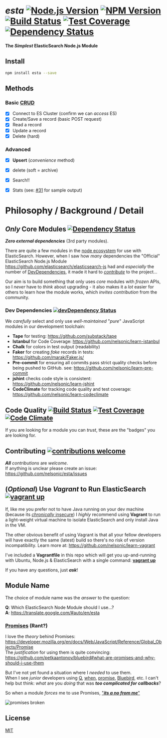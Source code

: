 *esta*  [![Node.js Version][node-version-image]][node-version-url] [![NPM Version][npm-image]][npm-url]  [![Build Status][travis-image]][travis-url] [![Test Coverage][coveralls-image]][coveralls-url] [![Dependency Status](https://david-dm.org/nelsonic/esta.svg)](https://david-dm.org/nelsonic/esta)
====

**The *Simplest* ElasticSearch Node.js Module**

## Install

```sh
npm install esta --save
```

## Methods

### Basic [CRUD](http://en.wikipedia.org/wiki/Create,_read,_update_and_delete)

- [x] Connect to ES Cluster (confirm we can *access* ES)
- [x] Create/Save a record (basic POST request)
- [x] Read a record
- [x] Update a record
- [x] Delete (hard)

### Advanced

- [x] **Upsert** (*convenience* method)
- [x] delete (soft = archive)
- [x] Search!!
- [x] Stats (see: [#31](https://github.com/nelsonic/esta/issues/31) for sample output)


# Philosophy / Background / Detail

## *Only* Core Modules [![Dependency Status](https://david-dm.org/nelsonic/esta.svg)](https://david-dm.org/nelsonic/esta)

***Zero external dependencies*** (3rd party modules).

There are quite a few modules in the
[node ecosystem](https://www.npmjs.com/search?q=elasticsearch) for
use with ElasticSearch.
However, when I saw how *many* dependencies the "Official" ElasticSearch
Node.js Module
https://github.com/elasticsearch/elasticsearch-js
had and *especially* the number of
[DevDependencies](https://david-dm.org/elasticsearch/elasticsearch-js#info=devDependencies),
it made it hard to
[*contribute*](https://github.com/elasticsearch/elasticsearch-js/issues/158)
to the project...

Our aim is to build something that only uses *core* modules with *frozen* APIs,
so I *never* have to *think* about upgrading - it also makes it a
*lot* easier for others to learn how the module works, which
*invites contribution* from the community.

### Dev Dependencies [![devDependency Status](https://david-dm.org/nelsonic/esta/dev-status.svg)](https://david-dm.org/nelsonic/esta#info=devDependencies)

We *carefully* select and only use *well-maintained* "*pure*" JavaScript modules
in our development toolchain:

+ **Tape** for testing: https://github.com/substack/tape
+ **Istanbul** for Code Coverage: https://github.com/nelsonic/learn-istanbul
+ **Chalk** for colors in test output (readability)
+ **Faker** for creating *fake* records in tests: https://github.com/marak/Faker.js/
+ **Pre-commit** for ensuring all commits pass strict quality checks before being pushed to GitHub. see: https://github.com/nelsonic/learn-pre-commit
+ **jshint** checks code style is consistent:
https://github.com/nelsonic/learn-jshint
+ **CodeClimate** for tracking code quality and test coverage:
https://github.com/nelsonic/learn-codeclimate


## Code Quality [![Build Status](https://travis-ci.org/nelsonic/esta.svg)](https://travis-ci.org/nelsonic/esta) [![Test Coverage](https://codeclimate.com/github/nelsonic/esta/badges/coverage.svg)](https://codeclimate.com/github/nelsonic/esta) [![Code Climate](https://codeclimate.com/github/nelsonic/esta/badges/gpa.svg)](https://codeclimate.com/github/nelsonic/esta)

If you are looking for a module you can *trust*, these are the
"badges" you are looking for.

## Contributing [![contributions welcome](https://img.shields.io/badge/contributions-welcome-brightgreen.svg?style=flat)](https://github.com/nelsonic/esta/fork)

***All*** *contributions* are *welcome*.  
If anything is unclear please create an issue:
https://github.com/nelsonic/esta/issues

## (*Optional*) Use *Vagrant* to Run ElasticSearch [![vagrant up](https://img.shields.io/badge/vagrant-up-brightgreen.svg?style=flat)](https://github.com/nelsonic/learn-vagrant)

If, like me you prefer not to have Java running on your dev machine
(because its [*chronically* insecure](http://krebsonsecurity.com/2014/04/critical-java-update-plugs-37-security-holes/))
I *highly* recommend using **Vagrant** to run a light-weight virtual machine
to isolate ElasticSearch and only install Java in the VM.

The other obvious benefit of using Vagrant is that all your fellow developers
will have exactly the same (latest) build so there's no risk of version
incompatibility. Learn more at: https://github.com/nelsonic/learn-vagrant

I've included a **Vagrantfile** in this repo which will get you
up-and-running with Ubuntu, Node.js & ElasticSearch with a single command: [**vagrant up**](https://github.com/nelsonic/learn-vagrant)

If you have any questions, just ***ask***!


## Module Name

The choice of module name was the *answer* to the question:

**Q**: Which ElasticSearch Node Module should I use...?  
**A**: https://translate.google.com/#auto/en/esta


### [Promises](http://youtu.be/llDikI2hTtk?t=21s) (Rant?)

I love the *theory* behind Promises:  
https://developer.mozilla.org/en/docs/Web/JavaScript/Reference/Global_Objects/Promise  
The *justification* for using them is quite convincing:  
https://github.com/petkaantonov/bluebird#what-are-promises-and-why-should-i-use-them  

But I've not yet found a situation where I *needed* to use them.  
When I see *junior* developers using
[Q](https://www.npmjs.org/package/q),  [when](https://github.com/cujojs/when),
[promise](https://github.com/then/promise),
[Bluebird](https://github.com/petkaantonov/bluebird), etc.
I can't help but think:
*what* are you *doing* that was ***too complicated for callbacks***?  

So when a module *forces* me to use Promises,
["***its a no from me***"](http://i.imgur.com/TgTX9Kf.jpg)

![promises broken](http://i.imgur.com/3bzRW8y.jpg)

## License

[MIT](LICENSE)

[npm-image]: https://img.shields.io/npm/v/esta.svg?style=flat
[npm-url]: https://npmjs.org/package/esta
[node-version-image]: https://img.shields.io/node/v/esta.svg?style=flat
[node-version-url]: http://nodejs.org/download/
[downloads-image]: https://img.shields.io/npm/dm/esta.svg?style=flat
[downloads-url]: https://npmjs.org/package/esta
[travis-image]: https://img.shields.io/travis/nelsonic/esta.svg?style=flat
[travis-url]: https://travis-ci.org/nelsonic/esta
[coveralls-image]: https://img.shields.io/coveralls/nelsonic/esta.svg?style=flat
[coveralls-url]: https://coveralls.io/r/nelsonic/esta?branch=master
[dependencies-url]: https://david-dm.org/nelsonic/esta
[dependencies-image]: https://david-dm.org/nelsonic/esta.svg
